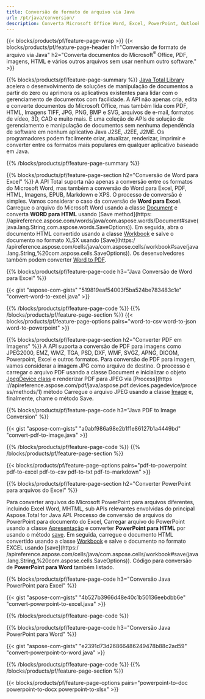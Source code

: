 ```yaml
---
title: Conversão de formato de arquivo via Java 
url: /pt/java/conversion/
description: Converta Microsoft Office Word, Excel, PowerPoint, Outlook, PDF, HTML, Imagens 3D, Diagramas, Formatos de Vídeo e vários outros formatos com apenas algumas linhas de código Java.
---
```


{{< blocks/products/pf/feature-page-wrap >}}
{{< blocks/products/pf/feature-page-header h1="Conversão de formato de arquivo via Java" h2="Converta documentos do Microsoft<sup>&reg;</sup> Office, PDF, imagens, HTML e vários outros arquivos sem usar nenhum outro software." >}}

{{% blocks/products/pf/feature-page-summary %}}
[Java Total Library](https://products.aspose.com/total/java/) acelera o desenvolvimento de soluções de manipulação de documentos a partir do zero ou aprimora os aplicativos existentes para lidar com o gerenciamento de documentos com facilidade. A API não apenas cria, edita e converte documentos do Microsoft Office, mas também lida com PDF, HTML, Imagens TIFF, JPG, PNG, BMP e SVG, arquivos de e-mail, formatos de vídeo, 3D, CAD e muito mais. É uma coleção de APIs de solução de gerenciamento e manipulação de documentos sem nenhuma dependência de software em nenhum aplicativo Java J2SE, J2EE, J2ME. Os programadores podem facilmente criar, atualizar, renderizar, imprimir e converter entre os formatos mais populares em qualquer aplicativo baseado em Java.

{{% /blocks/products/pf/feature-page-summary  %}}

{{% blocks/products/pf/feature-page-section  h2="Conversão de Word para Excel" %}}
A API Total suporta não apenas a conversão entre os formatos do Microsoft Word, mas também a conversão do Word para Excel, PDF, HTML, Imagens, EPUB, Markdown e XPS. O processo de conversão é simples. Vamos considerar o caso da conversão de **Word para Excel**. Carregue o arquivo do Microsoft Word usando a classe [Document](https://apireference.aspose.com/words/java/com.aspose.words/Document) e converta **WORD para HTML** usando [Save method](https: //apireference.aspose.com/words/java/com.aspose.words/Document#save(java.lang.String,com.aspose.words.SaveOptions)). Em seguida, abra o documento HTML convertido usando a classe [Workbook](https://apireference.aspose.com/cells/java/com.aspose.cells/Workbook) e salve o documento no formato XLSX usando [Save](https:/ /apireference.aspose.com/cells/java/com.aspose.cells/workbook#save(java.lang.String,%20com.aspose.cells.SaveOptions)).
 Os desenvolvedores também podem converter [Word to PDF](https://products.aspose.com/words/java/conversion/word-to-pdf/).


{{% blocks/products/pf/feature-page-code h3="Java Conversão de Word para Excel" %}}

{{< gist "aspose-com-gists" "519819eaf54003f5ba524be783483c1e" "convert-word-to-excel.java" >}}

{{% /blocks/products/pf/feature-page-code  %}}
{{% /blocks/products/pf/feature-page-section %}}
{{< blocks/products/pf/feature-page-options pairs="word-to-csv word-to-json word-to-powerpoint" >}}


{{% blocks/products/pf/feature-page-section  h2="Converter PDF em Imagens" %}}
A API suporta a conversão de PDF para imagens como JPEG2000, EMZ, WMZ, TGA, PSD, DXF, WMF, SVGZ, APNG, DICOM, Powerpoint, Excel e outros formatos. Para conversão de PDF para imagem, vamos considerar a imagem JPG como arquivo de destino. O processo é carregar o arquivo PDF usando a classe Document e inicializar o objeto [JpegDevice class](https://apireference.aspose.com/pdf/java/aspose.pdf.devices/jpegdevice) e renderizar PDF para JPEG via [Process](https ://apireference.aspose.com/pdf/java/aspose.pdf.devices.pagedevice/process/methods/1) método
Carregue o arquivo JPEG usando a classe [Image](https://apireference.aspose.com/imaging/java/aspose.imaging/image) e, finalmente, chame o método Save.

{{% blocks/products/pf/feature-page-code h3="Java PDF to Image Conversion" %}}

{{< gist "aspose-com-gists" "a0abf986a98e2b1f1e86127b1a4449bd" "convert-pdf-to-image.java" >}}


{{% /blocks/products/pf/feature-page-code  %}}
{{% /blocks/products/pf/feature-page-section %}}

{{< blocks/products/pf/feature-page-options pairs="pdf-to-powerpoint pdf-to-excel pdf-to-csv pdf-to-txt pdf-to-markdown" >}}

{{% blocks/products/pf/feature-page-section  h2="Converter PowerPoint para arquivos do Excel" %}}

Para converter arquivos do Microsoft PowerPoint para arquivos diferentes, incluindo Excel Word, MHTML, sub APIs relevantes envolvidas do principal Aspose.Total for Java API. Processo de conversão de arquivos do PowerPoint para documento do Excel, Carregar arquivo do PowerPoint usando a classe [Apresentação](https://apireference.aspose.com/slides/java/com.aspose.slides/Presentation) e converter **PowerPoint para HTML** por usando o método [save](https://apireference.aspose.com/slides/java/com.aspose.slides/Presentation#save-java.lang.String-int-com.aspose.slides.ISaveOptions-). Em seguida, carregue o documento HTML convertido usando a classe [Workbook](https://apireference.aspose.com/cells/java/com.aspose.cells/Workbook) e salve o documento no formato EXCEL usando [save](https:/ /apireference.aspose.com/cells/java/com.aspose.cells/workbook#save(java.lang.String,%20com.aspose.cells.SaveOptions)). Código para conversão de **PowerPoint para Word** também listado.

{{% blocks/products/pf/feature-page-code h3="Conversão Java PowerPoint para Excel" %}}

{{< gist "aspose-com-gists" "4b527b3966d48e40c1b50136eebdbb6e" "convert-powerpoint-to-excel.java" >}}

{{% /blocks/products/pf/feature-page-code %}}

{{% blocks/products/pf/feature-page-code h3="Conversão Java PowerPoint para Word" %}}

{{< gist "aspose-com-gists" "e2391d73d26866486249478b88c2ad59" "convert-powerpoint-to-word.java" >}}

{{% /blocks/products/pf/feature-page-code %}}
{{% /blocks/products/pf/feature-page-section %}}

{{< blocks/products/pf/feature-page-options pairs="powerpoint-to-doc powerpoint-to-docx powerpoint-to-xlsx" >}}